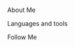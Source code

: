 <p align="center">
    <img scr="https://github.com/ShadowFlyX/ShadowFlyX/blob/main/assets/cowboy-bibop.gif">
</p>
About Me

Languages and tools

Follow Me

